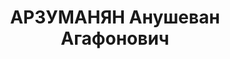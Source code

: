 ---
title: АРЗУМАНЯН Анушеван Агафонович
description: 'Род. в 1904, Кафанский р-н, Армения, армянин. Место проживания: г. Ереван,
  ул. Сундукяна № 2, Армянская ССР. Род занятий: В распоряжении ЦК.'
---